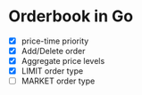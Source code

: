 # Orderbook in Go

- [x] price-time priority
- [x] Add/Delete order
- [x] Aggregate price levels
- [x] LIMIT order type
- [ ] MARKET order type